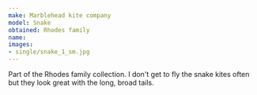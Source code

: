 ```yaml
---
make: Marblehead kite company
model: Snake
obtained: Rhodes family
name:
images:
- single/snake_1_sm.jpg
---
```


Part of the Rhodes family collection.
I don't get to fly the snake kites often but they look great with the long, broad tails.

